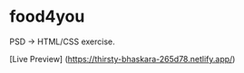 # food4you
PSD -> HTML/CSS exercise.

[Live Preview] (https://thirsty-bhaskara-265d78.netlify.app/) 